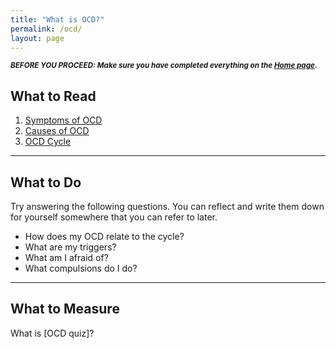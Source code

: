 ```yaml
---
title: "What is OCD?"
permalink: /ocd/
layout: page
---
```

<sup>***BEFORE YOU PROCEED: Make sure you have completed everything on the [Home page](https://nader938.github.io).***</sup>

## What to Read
1. <ins>[Symptoms of OCD](https://nader938.github.io/ocd/symptoms-of-ocd/)</ins>
2. <ins>[Causes of OCD](https://nader938.github.io/ocd/causes-of-ocd/)</ins>
3. <ins>[OCD Cycle](https://nader938.github.io/ocd/ocd-cycle/)</ins>

- - - -

## What to Do
Try answering the following questions. You can reflect and write them down for yourself somewhere that you can refer to later. 
  - How does my OCD relate to the cycle?
  - What are my triggers?
  - What am I afraid of?
  - What compulsions do I do?

- - - -

## What to Measure
What is [OCD quiz]?

